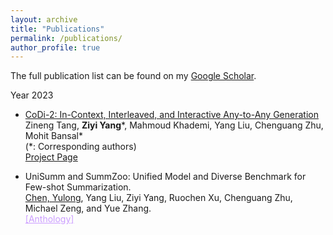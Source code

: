 ```yaml
---
layout: archive
title: "Publications"
permalink: /publications/
author_profile: true
---
```


The full publication list can be found on my [Google Scholar](https://scholar.google.co.uk/citations?user=8P23zSkAAAAJ).

Year 2023
* [CoDi-2: In-Context, Interleaved, and Interactive
Any-to-Any Generation](https://arxiv.org/abs/2311.18775) <br />
Zineng Tang, **Ziyi Yang**\*, Mahmoud Khademi, Yang Liu, Chenguang Zhu, Mohit Bansal\* <br />
(\*: Corresponding authors)<br />
[Project Page](https://codi-2.github.io/)

* UniSumm and SummZoo: Unified Model and Diverse Benchmark for Few-shot Summarization.
<br><u>Chen, Yulong</u>, Yang Liu, Ziyi Yang, Ruochen Xu, Chenguang Zhu, Michael Zeng, and Yue Zhang.
<br><a title="arxiv" href="https://aclanthology.org/2023.acl-long.718/"  style="color: rgb(203, 157, 255);">[Anthology]</a>